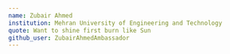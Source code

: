```yaml
---
name: Zubair Ahmed
institution: Mehran University of Engineering and Technology
quote: Want to shine first burn like Sun
github_user: ZubairAhmedAmbassador
---
```

